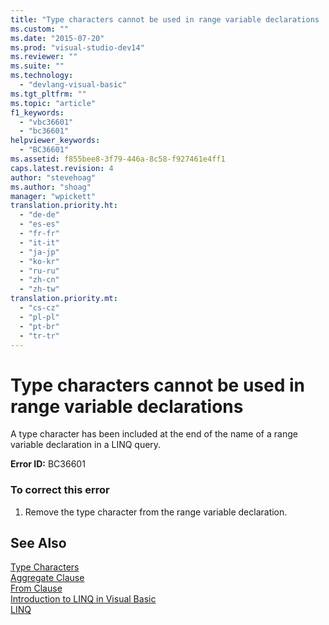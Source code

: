 ```yaml
---
title: "Type characters cannot be used in range variable declarations | Microsoft Docs"
ms.custom: ""
ms.date: "2015-07-20"
ms.prod: "visual-studio-dev14"
ms.reviewer: ""
ms.suite: ""
ms.technology: 
  - "devlang-visual-basic"
ms.tgt_pltfrm: ""
ms.topic: "article"
f1_keywords: 
  - "vbc36601"
  - "bc36601"
helpviewer_keywords: 
  - "BC36601"
ms.assetid: f855bee8-3f79-446a-8c58-f927461e4ff1
caps.latest.revision: 4
author: "stevehoag"
ms.author: "shoag"
manager: "wpickett"
translation.priority.ht: 
  - "de-de"
  - "es-es"
  - "fr-fr"
  - "it-it"
  - "ja-jp"
  - "ko-kr"
  - "ru-ru"
  - "zh-cn"
  - "zh-tw"
translation.priority.mt: 
  - "cs-cz"
  - "pl-pl"
  - "pt-br"
  - "tr-tr"
---
```

# Type characters cannot be used in range variable declarations
A type character has been included at the end of the name of a range variable declaration in a LINQ query.  
  
 **Error ID:** BC36601  
  
### To correct this error  
  
1.  Remove the type character from the range variable declaration.  
  
## See Also  
 [Type Characters](../../visual-basic/programming-guide/language-features/data-types/type-characters.md)   
 [Aggregate Clause](../../visual-basic/language-reference/queries/aggregate-clause.md)   
 [From Clause](../../visual-basic/language-reference/queries/from-clause.md)   
 [Introduction to LINQ in Visual Basic](../../visual-basic/programming-guide/language-features/linq/introduction-to-linq.md)   
 [LINQ](../../visual-basic/programming-guide/language-features/linq/index.md)